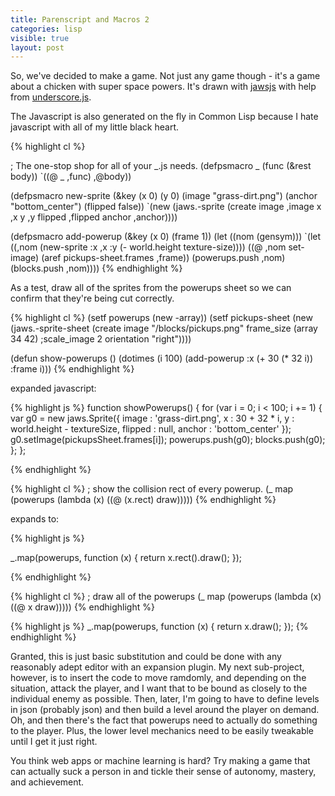 ```yaml
---
title: Parenscript and Macros 2
categories: lisp
visible: true
layout: post
---
```


So, we've decided to make a game.  Not just any game though - it's a game about a chicken with super space powers.  It's drawn with [jawsjs](http://jawsjs.com) with help from [underscore.js](http://underscorejs.org).

The Javascript is also generated on the fly in Common Lisp because I hate javascript with all of my little black heart.

{% highlight cl %}


; The one-stop shop for all of your _.js needs.
(defpsmacro _ (func (&rest body))
  `((@ _ ,func) ,@body))

(defpsmacro new-sprite (&key (x 0)
                             (y 0)
                             (image "grass-dirt.png")
                             (anchor "bottom_center")
                             (flipped false))
  `(new (jaws.-sprite (create image ,image
                              x ,x
                              y ,y
                              flipped ,flipped
                              anchor ,anchor))))

(defpsmacro add-powerup (&key (x 0) (frame 1))
  (let ((nom (gensym)))
    `(let ((,nom (new-sprite :x ,x :y (- world.height texture-size))))
       ((@ ,nom set-image) (aref pickups-sheet.frames ,frame))
       (powerups.push ,nom)
       (blocks.push ,nom))))
{% endhighlight %}

As a test, draw all of the sprites from the powerups sheet so we can confirm that they're being cut correctly.

{% highlight cl %}
(setf powerups (new -array))
(setf pickups-sheet (new (jaws.-sprite-sheet
                           (create image "/blocks/pickups.png"
                                   frame_size (array 34 42)
                                   ;scale_image 2
                                   orientation "right"))))

(defun show-powerups ()
  (dotimes (i 100)
    (add-powerup :x (+ 30 (* 32 i)) :frame i)))
{% endhighlight %}

expanded javascript:

{% highlight js %}
function showPowerups() {
    for (var i = 0; i < 100; i += 1) {
        var g0 = new jaws.Sprite({ image : 'grass-dirt.png',
                                   x : 30 + 32 * i,
                                   y : world.height - textureSize,
                                   flipped : null,
                                   anchor : 'bottom_center'
                                 });
        g0.setImage(pickupsSheet.frames[i]);
        powerups.push(g0);
        blocks.push(g0);
    };
};

{% endhighlight %}

{% highlight cl %}
; show the collision rect of every powerup.
(_ map (powerups (lambda (x) ((@ (x.rect) draw)))))
{% endhighlight %}

expands to:

{% highlight js %}

_.map(powerups, function (x) {
   return x.rect().draw();
});

{% endhighlight %}

{% highlight cl %}
; draw all of the powerups
(_ map (powerups (lambda (x) ((@ x draw)))))
{% endhighlight %}

{% highlight js %}
_.map(powerups, function (x) {
    return x.draw();
});
{% endhighlight %}

Granted, this is just basic substitution and could be done with any reasonably adept editor with an expansion plugin.  My next sub-project, however, is to insert the code to move ramdomly, and depending on the situation, attack the player, and I want that to be bound as closely to the individual enemy as possible.  Then, later, I'm going to have to define levels in json (probably json) and then build a level around the player on demand.  Oh, and then there's the fact that powerups need to actually do something to the player.  Plus, the lower level mechanics need to be easily tweakable until I get it just right.

You think web apps or machine learning is hard?  Try making a game that can actually suck a person in and tickle their sense of autonomy, mastery, and achievement.
